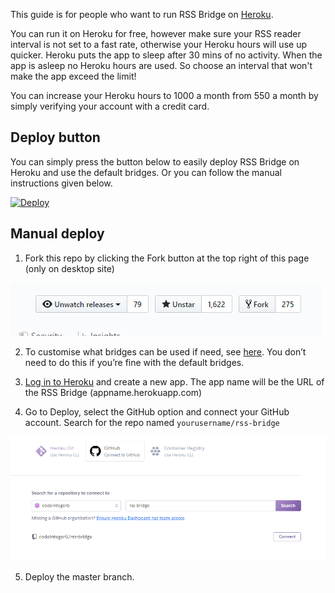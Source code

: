 This guide is for people who want to run RSS Bridge on [Heroku](https://heroku.com).

You can run it on Heroku for free, however make sure your RSS reader interval is not set to a fast rate, otherwise your Heroku hours will use up quicker. Heroku puts the app to sleep after 30 mins of no activity. When the app is asleep no Heroku hours are used. So choose an interval that won't make the app exceed the limit!

You can increase your Heroku hours to 1000 a month from 550 a month by simply verifying your account with a credit card.

## Deploy button
You can simply press the button below to easily deploy RSS Bridge on Heroku and use the default bridges. Or you can follow the manual instructions given below.

[![Deploy](https://www.herokucdn.com/deploy/button.svg)](https://heroku.com/deploy?template=https://github.com/RSS-Bridge/rss-bridge)

## Manual deploy
1. Fork this repo by clicking the Fork button at the top right of this page (only on desktop site)

![image](../images/fork_button.png)

2. To customise what bridges can be used if need, see [here](../03_For_Hosts/05_Whitelisting.md). You don’t need to do this if you’re fine with the default bridges.

3. [Log in to Heroku](https://dashboard.heroku.com) and create a new app. The app name will be the URL of the RSS Bridge (appname.herokuapp.com)

4. Go to Deploy, select the GitHub option and connect your GitHub account. Search for the repo named `yourusername/rss-bridge`

![image](../images/heroku_deploy.png)

5. Deploy the master branch.
